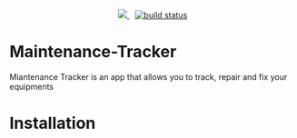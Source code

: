 <!-- [![Maintainability](https://api.codeclimate.com/v1/badges/6c6d78b9aec5c31e179d/maintainability)](https://codeclimate.com/github/tomiwatech/Maintenance-Tracker/maintainability)  

[![Build Status](https://travis-ci.org/tomiwatech/Maintenance-Tracker.svg?branch=develop)](https://travis-ci.org/tomiwatech/Maintenance-Tracker) -->

<p align="center">
    <a style="padding:5px" href="https://codeclimate.com/github/tomiwatech/Maintenance-Tracker/maintainability" alt="Backers on Open Collective">
        <img src="https://api.codeclimate.com/v1/badges/6c6d78b9aec5c31e179d/maintainability" />
    </a>
    <a style="padding:5px" href="https://travis-ci.org/tomiwatech/Maintenance-Tracker">
        <img src="https://travis-ci.org/tomiwatech/Maintenance-Tracker.svg?branch=develop"
            alt="build status">
    </a>
</p>



# Maintenance-Tracker
Miantenance Tracker is an app that allows you to track, repair and fix your equipments


# Installation
